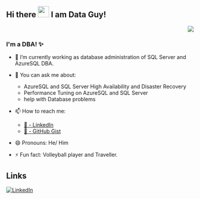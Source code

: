 ## Hi there <img src="https://raw.githubusercontent.com/MartinHeinz/MartinHeinz/master/wave.gif" width="30px"> I am Data Guy!

<p align='right'><img src="https://visitor-badge.glitch.me/badge?page_id=jaapbrasser.visitor-badge"></p>

### I'm a DBA! ✨

- 🔭 I’m currently working as database administration of SQL Server and AzureSQL DBA.

- 💬 You can ask me about: 
     - AzureSQL and SQL Server High Availability and Disaster Recovery
     - Performance Tuning on AzureSQL and SQL Server
     - help with Database problems

- 📫 How to reach me: 
  - [🏢 - LinkedIn](https://www.linkedin.com/in/mallikarjun024/)
  - [🦑 - GitHub Gist](https://gist.github.com/Azure4Arjun)

- 😄 Pronouns: He/ Him
- ⚡ Fun fact: Volleyball player and Traveller.


## Links

[![LinkedIn](https://img.shields.io/badge/LinkedIn--_.svg?style=social&logo=linkedin)][linkedin]

[linkedin]: https://www.linkedin.com/in/mallikarjun024/
